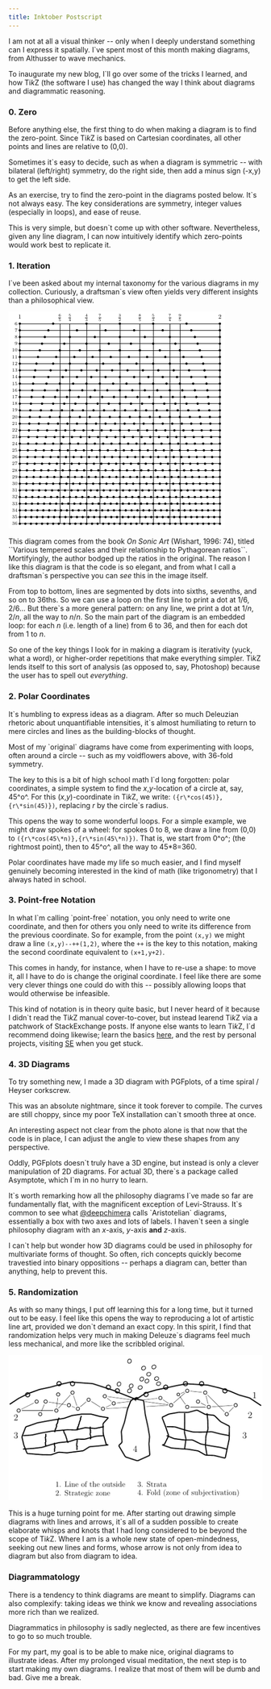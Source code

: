 ```yaml
---
title: Inktober Postscript
---
```


I am not at all a visual thinker \-- only when I deeply understand something can I express it spatially. I\`ve spent most of this month making diagrams, from Althusser to wave mechanics.

To inaugurate my new blog, I\`ll go over some of the tricks I learned, and how Ti*k*Z (the software I use) has changed the way I think about diagrams and diagrammatic reasoning.

### 0. Zero

Before anything else, the first thing to do when making a diagram is to find the zero-point. Since Ti*k*Z is based on Cartesian coordinates, all other points and lines are relative to (0,0).

Sometimes it\`s easy to decide, such as when a diagram is symmetric \-- with bilateral (left/right) symmetry, do the right side, then add a minus sign (-x,y) to get the left side.

As an exercise, try to find the zero-point in the diagrams posted below. It`s not always easy. The key considerations are symmetry, integer values (especially in loops), and ease of reuse.

This is very simple, but doesn`t come up with other software. Nevertheless, given any line diagram, I can now intuitively identify which zero-points would work best to replicate it.

### 1. Iteration

I\`ve been asked about my internal taxonomy for the various diagrams in my collection. Curiously, a draftsman\`s view often yields very different insights than a philosophical view.

![musical scales and pythagorean ratios](https://github.com/gjoncas/Artsy-Diagrams/blob/master/pics/scale%20ratios.png)

This diagram comes from the book *On Sonic Art* (Wishart, 1996: 74), titled \`\`Various tempered scales and their relationship to Pythagorean ratios\`\`. Mortifyingly, the author bodged up the ratios in the original. The reason I like this diagram is that the code is so elegant, and from what I call a draftsman`s perspective you can *see* this in the image itself.

From top to bottom, lines are segmented by dots into sixths, sevenths, and so on to 36ths. So we can use a loop on the first line to print a dot at 1/6, 2/6\... But there\`s a more general pattern: on any line, we print a dot at 1/*n*, 2/*n*, all the way to *n*/*n*. So the main part of the diagram is an embedded loop: for each *n* (i.e\. length of a line) from 6 to 36, and then for each dot from 1 to *n*.

So one of the key things I look for in making a diagram is iterativity (yuck, what a word), or higher-order repetitions that make everything simpler. Ti*k*Z lends itself to this sort of analysis (as opposed to, say, Photoshop) because the user has to spell out *everything*.

### 2. Polar Coordinates

It\`s humbling to express ideas as a diagram. After so much Deleuzian rhetoric about unquantifiable intensities, it\`s almost humiliating to return to mere circles and lines as the building-blocks of thought.

Most of my \`original\` diagrams have come from experimenting with loops, often around a circle \-- such as my voidflowers above, with 36-fold symmetry.

The key to this is a bit of high school math I\`d long forgotten: polar coordinates, a simple system to find the *x*,*y*-location of a circle at, say, 45^o^. For this (*x*,*y*)-coordinate in Ti*k*Z, we write: `({r\*cos(45)},{r\*sin(45)})`, replacing *r* by the circle\`s radius.

This opens the way to some wonderful loops. For a simple example, we might draw spokes of a wheel: for spokes 0 to 8, we draw a line from (0,0) to `({r\*cos(45\*n)},{r\*sin(45\*n)})`. That is, we start from 0^o^; (the rightmost point), then to 45^o^, all the way to 45\*8=360.

Polar coordinates have made my life so much easier, and I find myself genuinely becoming interested in the kind of math (like trigonometry) that I always hated in school.

### 3. Point-free Notation

In what I\`m calling \`point-free\` notation, you only need to write one coordinate, and then for others you only need to write its difference from the previous coordinate. So for example, from the point `(x,y)` we might draw a line `(x,y)--++(1,2)`, where the `++` is the key to this notation, making the second coordinate equivalent to `(x+1,y+2)`.

This comes in handy, for instance, when I have to re-use a shape: to move it, all I have to do is change the original coordinate. I feel like there are some very clever things one could do with this \-- possibly allowing loops that would otherwise be infeasible.

This kind of notation is in theory quite basic, but I never heard of it because I didn\`t read the Ti*k*Z manual cover-to-cover, but instead learend Ti*k*Z via a patchwork of StackExchange posts. If anyone else wants to learn Ti*k*Z, I\`d recommend doing likewise; learn the basics [here](https://en.wikibooks.org/wiki/LaTeX/PGF/TikZ), and the rest by personal projects, visiting [SE](http://tex.stackexchange.com) when you get stuck.

### 4. 3D Diagrams

To try something new, I made a 3D diagram with PGFplots, of a time spiral / Heyser corkscrew.

This was an absolute nightmare, since it took forever to compile. The curves are still choppy, since my poor TeX installation can\`t smooth three at once.

An interesting aspect not clear from the photo alone is that now that the code is in place, I can adjust the angle to view these shapes from any perspective.

Oddly, PGFplots doesn\`t truly have a 3D engine, but instead is only a clever manipulation of 2D diagrams. For actual 3D, there\`s a package called Asymptote, which I\`m in no hurry to learn.

It\`s worth remarking how all the philosophy diagrams I\`ve made so far are fundamentally flat, with the magnificent exception of Levi-Strauss. It\`s common to see what [\@deepchimera](https://twitter.com/deepchimera) calls \`Aristotelian\` diagrams, essentially a box with two axes and lots of labels. I haven\`t seen a single philosophy diagram with an *x*-axis, *y*-axis **and** *z*-axis.

I can\`t help but wonder how 3D diagrams could be used in philosophy for multivariate forms of thought. So often, rich concepts quickly become travestied into binary oppositions \-- perhaps a diagram can, better than anything, help to prevent this.

### 5. Randomization

As with so many things, I put off learning this for a long time, but it turned out to be easy. I feel like this opens the way to reproducing a lot of artistic line art, provided we don\`t demand an exact copy. In this spirit, I find that randomization helps very much in making Deleuze\`s diagrams feel much less mechanical, and more like the scribbled original.

![deleuze foucault](https://github.com/gjoncas/Diagrammatic/blob/master/pics/deleuze-foucault.png)

This is a huge turning point for me. After starting out drawing simple diagrams with lines and arrows, it\`s all of a sudden possible to create elaborate whisps and knots that I had long considered to be beyond the scope of Ti*k*Z. Where I am is a whole new state of open-mindedness, seeking out new lines and forms, whose arrow is not only from idea to diagram but also from diagram to idea.

### Diagrammatology

There is a tendency to think diagrams are meant to simplify. Diagrams can also complexify: taking ideas we think we know and revealing associations more rich than we realized.

Diagrammatics in philosophy is sadly neglected, as there are few incentives to go to so much trouble.

For my part, my goal is to be able to make nice, original diagrams to illustrate ideas. After my prolonged visual meditation, the next step is to start making my own diagrams. I realize that most of them will be dumb and bad. Give me a break.
